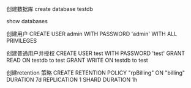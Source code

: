
创建数据库
create database testdb

show databases

创建用户
CREATE USER admin WITH PASSWORD 'admin' WITH ALL PRIVILEGES

创建普通用户并授权
CREATE USER test WITH PASSWORD 'test'
GRANT READ ON testdb to test
GRANT WRITE ON testdb to test

创建retention 策略
CREATE RETENTION POLICY "rpBilling" ON "billing" DURATION 7d REPLICATION 1 SHARD DURATION 1h 